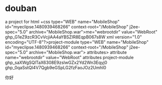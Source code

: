 # douban
a project for html +css
  type="WEB"
  name="MobileShop"
  id="myeclipse.1480939468266"
  context-root="/MobileShop"
  j2ee-spec="5.0"
  archive="MobileShop.war">me="webrootdir" value="WebRoot" 
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 xml version="1.0" encoding="UTF-8"?>project-module
  type="WEB"
  name="MobileShop"
  id="myeclipse.1480939468266"
  context-root="/MobileShop"
  j2ee-spec="5.0"
  archive="MobileShop.war">
  attributes>
    attribute name="webrootdir" value="WebRoot" 
  attributes
project-module
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
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

你好
